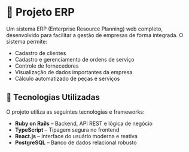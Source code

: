 # 🧾 Projeto ERP

Um sistema ERP (Enterprise Resource Planning) web completo, desenvolvido para facilitar a gestão de empresas de forma integrada. O sistema permite:

- Cadastro de clientes
- Cadastro e gerenciamento de ordens de serviço
- Controle de fornecedores
- Visualização de dados importantes da empresa
- Cálculo automatizado de peças e serviços

## 🚀 Tecnologias Utilizadas

O projeto utiliza as seguintes tecnologias e frameworks:

- **Ruby on Rails** – Backend, API REST e lógica de negócio
- **TypeScript** – Tipagem segura no frontend
- **React.js** – Interface do usuário moderna e reativa
- **PostgreSQL** – Banco de dados relacional robusto